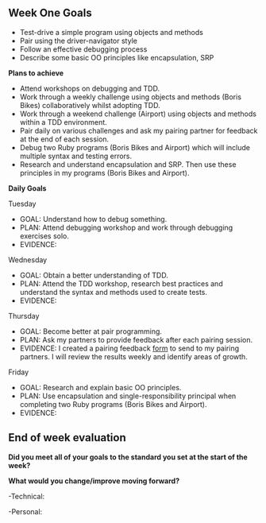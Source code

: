 ## Week One Goals

- Test-drive a simple program using objects and methods
- Pair using the driver-navigator style
- Follow an effective debugging process
- Describe some basic OO principles like encapsulation, SRP

**Plans to achieve**

- Attend workshops on debugging and TDD.
- Work through a weekly challenge using objects and methods (Boris Bikes) collaboratively whilst adopting TDD.
- Work through a weekend challenge (Airport) using objects and methods within a TDD environment.
- Pair daily on various challenges and ask my pairing partner for feedback at the end of each session.
- Debug two Ruby programs (Boris Bikes and Airport) which will include multiple syntax and testing errors.
- Research and understand encapsulation and SRP. Then use these principles in my programs (Boris Bikes and Airport).

**Daily Goals**

Tuesday

- GOAL: Understand how to debug something.
- PLAN: Attend debugging workshop and work through debugging exercises solo. 
- EVIDENCE: 

Wednesday

- GOAL: Obtain a better understanding of TDD.
- PLAN: Attend the TDD workshop, research best practices and understand the syntax and methods used to create tests.
- EVIDENCE: 

Thursday

- GOAL: Become better at pair programming. 
- PLAN: Ask my partners to provide feedback after each pairing session. 
- EVIDENCE: I created a pairing feedback [form](https://docs.google.com/forms/d/e/1FAIpQLSeQjoODGiYxHYQXUGKW5nu0hJ60rz-I1ecmDDLahi_IFkNm9Q/viewform) to send to my pairing partners. I will review the results weekly and identify areas of growth.

Friday

- GOAL: Research and explain basic OO principles.
- PLAN: Use encapsulation and single-responsibility principal when completing two Ruby programs (Boris Bikes and Airport).
- EVIDENCE: 

## End of week evaluation 

**Did you meet all of your goals to the standard you set at the start of the week?**

**What would you change/improve moving forward?**

-Technical:


-Personal:
